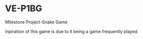 # VE-P1BG
Milestone Project-Snake Game

Inpiration of this game is due to it being a game frequently played.
